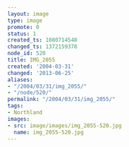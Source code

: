```yaml
---
layout: image
type: image
promote: 0
status: 1
created_ts: 1080714548
changed_ts: 1372159378
node_id: 520
title: IMG_2055
created: '2004-03-31'
changed: '2013-06-25'
aliases:
- "/2004/03/31/img_2055/"
- "/node/520/"
permalink: "/2004/03/31/img_2055/"
tags:
- Northland
images:
- src: image/images/img_2055-520.jpg
  name: img_2055-520.jpg
---
```



